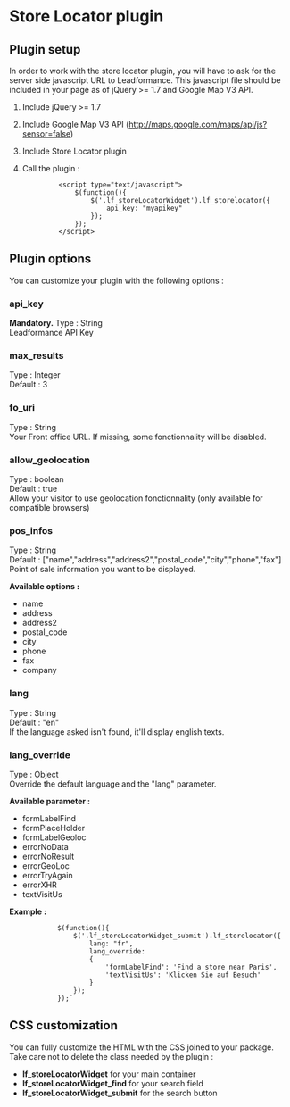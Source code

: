 Store Locator plugin
====================


Plugin setup
--------------------------------------

In order to work with the store locator plugin, you will have to ask for the server side javascript URL to Leadformance. This javascript file should be included in your page as of jQuery >= 1.7 and Google Map V3 API.

1. Include jQuery >= 1.7
2. Include Google Map V3 API (http://maps.google.com/maps/api/js?sensor=false)
3. Include Store Locator plugin
4. Call the plugin :

				<script type="text/javascript">  
					$(function(){  
						$('.lf_storeLocatorWidget').lf_storelocator({  
							api_key: "myapikey"  
						});  
					});  
				</script>


Plugin options
--------------------------------------

You can customize your plugin with the following options : 

### api_key ###
**Mandatory.**
Type : String  
Leadformance API Key

### max_results ###
Type : Integer  
Default : 3  

### fo_uri ###
Type : String  
Your Front office URL. If missing, some fonctionnality will be disabled.  

### allow_geolocation ###
Type : boolean  
Default : true  
Allow your visitor to use geolocation fonctionnality (only available for compatible browsers)  

### pos_infos ###
Type : String  
Default : ["name","address","address2","postal_code","city","phone","fax"]  
Point of sale information you want to be displayed.

**Available options :**

* name
* address
* address2
* postal_code
* city
* phone
* fax
* company

### lang ###
Type : String  
Default : "en"  
If the language asked isn't found, it'll display english texts.  

### lang_override ###
Type : Object  
Override the default language and the "lang" parameter.   

**Available parameter :**

* formLabelFind
* formPlaceHolder
* formLabelGeoloc
* errorNoData
* errorNoResult
* errorGeoLoc
* errorTryAgain
* errorXHR
* textVisitUs
		
**Example :**

				$(function(){  
					$('.lf_storeLocatorWidget_submit').lf_storelocator({  
						lang: "fr",  
						lang_override:  
						{  
							'formLabelFind': 'Find a store near Paris',  
							'textVisitUs': 'Klicken Sie auf Besuch'  
						}  
					});  
				});`  

CSS customization
--------------------------------------

You can fully customize the HTML with the CSS joined to your package. Take care not to delete the class needed by the plugin : 

* **lf_storeLocatorWidget** for your main container
* **lf_storeLocatorWidget_find** for your search field
* **lf_storeLocatorWidget_submit** for the search button

